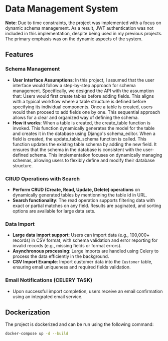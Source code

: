 # Data Management System

**Note**: Due to time constraints, the project was implemented with a focus on dynamic schema management. As a result, JWT authentication was not included in this implementation, despite being used in my previous projects. The primary emphasis was on the dynamic aspects of the system.


## Features

### Schema Management
- **User Interface Assumptions**: In this project, I assumed that the user interface would follow a step-by-step approach for schema management. Specifically, we designed the API with the assumption that: Users would first create tables before adding fields. This aligns with a typical workflow where a table structure is defined before specifying its individual components. Once a table is created, users would then proceed to add fields one by one. This sequential approach allows for a clear and organized way of defining the schema.
- **How it works**: When a table is created, the create_table function is invoked. This function dynamically generates the model for the table and creates it in the database using Django's schema_editor. When a field is created, the update_table_schema function is called. This function updates the existing table schema by adding the new field. It ensures that the schema in the database is consistent with the user-defined schema. This implementation focuses on dynamically managing schemas, allowing users to flexibly define and modify their database structure.

### CRUD Operations with Search

- **Perform CRUD (Create, Read, Update, Delete) operations** on dynamically generated tables by mentionning the table id in URL.
- **Search functionality**: The read operation supports filtering data with exact or partial matches on any field. Results are paginated, and sorting options are available for large data sets.

### Data Import

- **Large data import support**: Users can import data (e.g., 100,000+ records) in CSV format, with schema validation and error reporting for invalid records (e.g., missing fields or format errors).
- **Asynchronous processing**: Large imports are handled using Celery to process the data efficiently in the background.
- **CSV Import Example**: Import customer data into the `Customer` table, ensuring email uniqueness and required fields validation.

### Email Notifications (CELERY TASK)

- Upon successful import completion, users receive an email confirmation using an integrated email service.


## Dockerization

The project is dockerized and can be run using the following command:

```sh
docker-compose up -d --build
